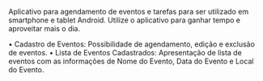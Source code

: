 Aplicativo para agendamento de eventos e tarefas para ser utilizado em smartphone e tablet Android. Utilize o aplicativo para ganhar tempo e aproveitar mais o dia.

• Cadastro de Eventos: Possibilidade de agendamento, edição e exclusão de eventos.
• Lista de Eventos Cadastrados: Apresentação de lista de eventos com as informações de Nome do Evento, Data do Evento e Local do Evento.
